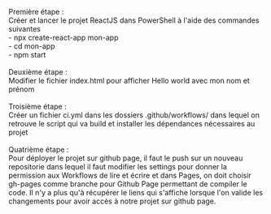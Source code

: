 Première étape : <br>
Créer et lancer le projet ReactJS dans PowerShell à l'aide des commandes suivantes <br>
    - npx create-react-app mon-app <br>
    - cd mon-app <br>
    - npm start<br>
<br>
Deuxième étape : <br>
Modifier le fichier index.html pour afficher Hello world avec mon nom et prénom<br>
<br>
Troisième étape : <br>
Créer un fichier ci.yml dans les dossiers .github/workflows/ dans lequel on retrouve le script qui va build et installer les dépendances nécessaires au projet<br>
<br>
Quatrième étape :<br> 
Pour déployer le projet sur github page, il faut le push sur un nouveau repositorie dans lequel il faut modifier les settings pour donner la permission aux Workflows de lire et écrire et dans Pages, on doit choisir gh-pages comme branche pour Github Page permettant de compiler le code. Il n'y a plus qu'à récupérer le liens qui s'affiche lorsque l'on valide les changements pour avoir accès à notre projet sur github page.